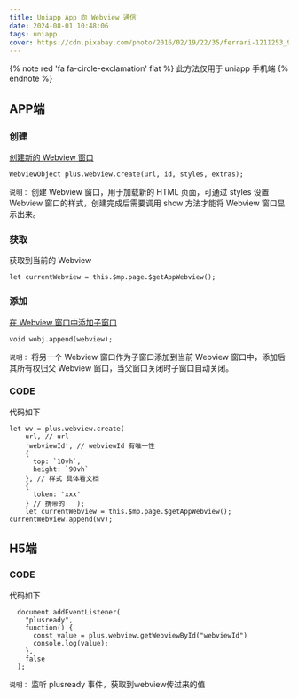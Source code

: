 ```yaml
---
title: Uniapp App 向 Webview 通信
date: 2024-08-01 10:48:06
tags: uniapp
cover: https://cdn.pixabay.com/photo/2016/02/19/22/35/ferrari-1211253_960_720.jpg
---
```


{% note red 'fa fa-circle-exclamation' flat %}
此方法仅用于 uniapp 手机端
{% endnote %}

## APP端

### 创建

[创建新的 Webview 窗口](https://www.html5plus.org/doc/zh_cn/webview.html#plus.webview.create)

```JS
WebviewObject plus.webview.create(url, id, styles, extras);
```

`说明：` 创建 Webview 窗口，用于加载新的 HTML 页面，可通过 styles 设置 Webview 窗口的样式，创建完成后需要调用 show 方法才能将 Webview 窗口显示出来。

### 获取

获取到当前的 Webview

```JS
let currentWebview = this.$mp.page.$getAppWebview();
```

### 添加

[在 Webview 窗口中添加子窗口](https://www.html5plus.org/doc/zh_cn/webview.html#plus.webview.WebviewObject.append)

```JS
void wobj.append(webview);
```

`说明：` 将另一个 Webview 窗口作为子窗口添加到当前 Webview 窗口中，添加后其所有权归父 Webview 窗口，当父窗口关闭时子窗口自动关闭。

### CODE

代码如下

```JS
let wv = plus.webview.create(
    url, // url
    'webviewId', // webviewId 有唯一性 
    {
      top: `10vh`,
      height: `90vh`
    }, // 样式 具体看文档
    {
      token: 'xxx'
    } // 携带的   );
    let currentWebview = this.$mp.page.$getAppWebview(); currentWebview.append(wv);
```

## H5端

### CODE

代码如下

```JS
  document.addEventListener(
    "plusready",
    function() {
      const value = plus.webview.getWebviewById("webviewId")
      console.log(value);
    },
    false
  );
```

`说明：` 监听 plusready 事件，获取到webview传过来的值
